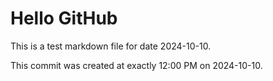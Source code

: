 # Hello GitHub
This is a test markdown file for date 2024-10-10.

This commit was created at exactly 12:00 PM on 2024-10-10.

